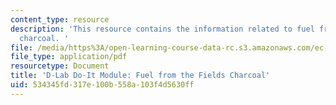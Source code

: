 ```yaml
---
content_type: resource
description: 'This resource contains the information related to fuel from the fields
  charcoal. '
file: /media/https%3A/open-learning-course-data-rc.s3.amazonaws.com/ec-711-d-lab-energy-spring-2011/534345fd317e100b558a103f4d5630ff_MITEC_711S11_read6a.pdf
file_type: application/pdf
resourcetype: Document
title: 'D-Lab Do-It Module: Fuel from the Fields Charcoal'
uid: 534345fd-317e-100b-558a-103f4d5630ff
---
```

